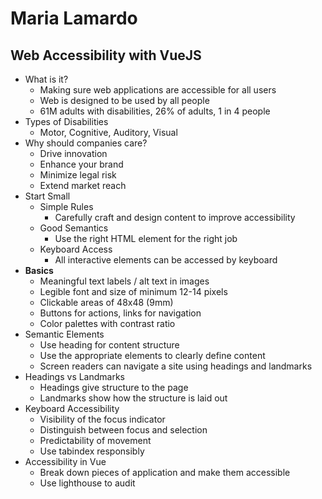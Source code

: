 # Maria Lamardo

## Web Accessibility with VueJS

* What is it?
  * Making sure web applications are accessible for all users
  * Web is designed to be used by all people
  * 61M adults with disabilities, 26% of adults, 1 in 4 people
* Types of Disabilities
  * Motor, Cognitive, Auditory, Visual
* Why should companies care?
  * Drive innovation
  * Enhance your brand
  * Minimize legal risk
  * Extend market reach
* Start Small
  * Simple Rules
    * Carefully craft and design content to improve accessibility
  * Good Semantics
    * Use the right HTML element for the right job
  * Keyboard Access
    * All interactive elements can be accessed by keyboard
* **Basics**
  * Meaningful text labels / alt text in images
  * Legible font and size of minimum 12-14 pixels
  * Clickable areas of 48x48 (9mm)
  * Buttons for actions, links for navigation
  * Color palettes with contrast ratio
* Semantic Elements
  * Use heading for content structure
  * Use the appropriate elements to clearly define content
  * Screen readers can navigate a site using headings and landmarks
* Headings vs Landmarks
  * Headings give structure to the page
  * Landmarks show how the structure is laid out
* Keyboard Accessibility
  * Visibility of the focus indicator
  * Distinguish between focus and selection
  * Predictability of movement
  * Use tabindex responsibly
* Accessibility in Vue
  * Break down pieces of application and make them accessible
  * Use lighthouse to audit

